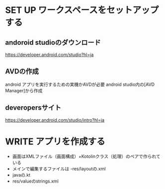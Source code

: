 # SET UP ワークスペースをセットアップする
## andoroid studioのダウンロード
https://developer.android.com/studio?hl=ja
## AVDの作成
android アプリを実行するための実機かAVDが必要
android studio内の[AVD Manager]から作成
## deveropersサイト
https://developer.android.com/studio/intro?hl=ja


# WRITE アプリを作成する
- 画面はXMLファイル（画面構成）+Kotolinクラス（処理）のペアで作られている
- メインで編集するファイルは
 -res/layoutの.xml
 - javaの.kt
 - res/valueのstrings.xml
